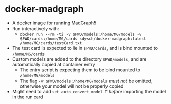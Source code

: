 # docker-madgraph

* A docker image for running MadGraph5
* Run interactively with:
	* `docker run --rm -ti -v $PWD/models:/home/MG/models -v $PWD/cards:/home/MG/cards sdysch/docker-madgraph:latest /home/MG/cards/testCard.txt`
* The test card is expected to lie in `$PWD/cards`, and is bind mounted to `/home/MG/cards`
* Custom models are added to the directory `$PWD/models`, and are automatically copied at container entry 
	* The entry script is expecting them to be bind mounted to `/home/MG/models`
	* The flag `-v $PWD/models:/home/MG/models` *must not* be omitted, otherwise your model will not be properly copied
* Might need to add `set auto_convert_model T` *before* importing the model in the run card

